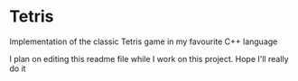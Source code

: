 # Tetris
Implementation of the classic Tetris game in my favourite C++ language

I plan on editing this readme file while I work on this project. Hope I'll really do it